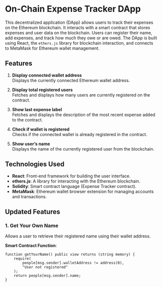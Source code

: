 # On-Chain Expense Tracker DApp

This decentralized application (DApp) allows users to track their expenses on the Ethereum blockchain. It interacts with a smart contract that stores expenses and user data on the blockchain. Users can register their name, add expenses, and track how much they owe or are owed. The DApp is built using React, the `ethers.js` library for blockchain interaction, and connects to MetaMask for Ethereum wallet management.

## Features

1. **Display connected wallet address**  
   Displays the currently connected Ethereum wallet address.

2. **Display total registered users**  
   Fetches and displays how many users are currently registered on the contract.

3. **Show last expense label**  
   Fetches and displays the description of the most recent expense added to the contract.

4. **Check if wallet is registered**  
   Checks if the connected wallet is already registered in the contract.

5. **Show user’s name**  
   Displays the name of the currently registered user from the blockchain.

## Technologies Used

- **React**: Front-end framework for building the user interface.
- **ethers.js**: A library for interacting with the Ethereum blockchain.
- **Solidity**: Smart contract language (Expense Tracker contract).
- **MetaMask**: Ethereum wallet browser extension for managing accounts and transactions.
## Updated Features

### 1. **Get Your Own Name**
   Allows a user to retrieve their registered name using their wallet address.

   **Smart Contract Function**:
   ```solidity
   function getYourName() public view returns (string memory) {
       require(
           people[msg.sender].walletAddress != address(0),
           "User not registered"
       );
       return people[msg.sender].name;
   }
